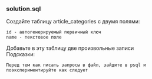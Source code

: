 ### solution.sql

Создайте таблицу article_categories с двумя полями:

    id - автогенерируемый первичный ключ
    name - текстовое поле

Добавьте в эту таблицу две произвольные записи  
Подсказки:

    Перед тем как писать запросы в файл, зайдите в psql и поэкспериментируйте как следует
